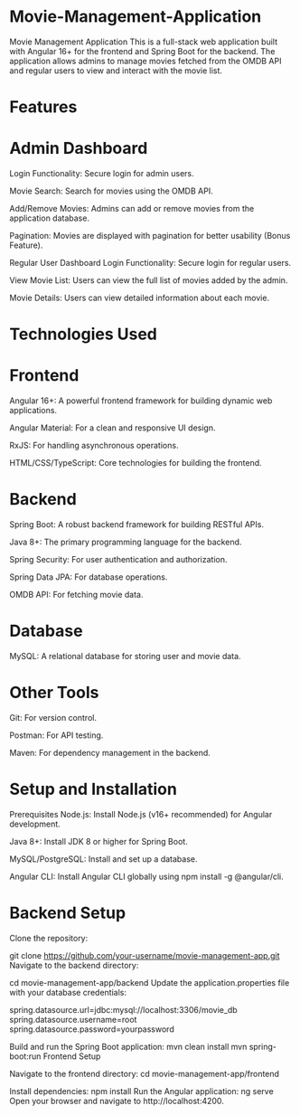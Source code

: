 # Movie-Management-Application
Movie Management Application This is a full-stack web application built with Angular 16+ for the frontend and Spring Boot for the backend. The application allows admins to manage movies fetched from the OMDB API and regular users to view and interact with the movie list.

# Features
# Admin Dashboard
Login Functionality: Secure login for admin users.

Movie Search: Search for movies using the OMDB API.

Add/Remove Movies: Admins can add or remove movies from the application database.

Pagination: Movies are displayed with pagination for better usability (Bonus Feature).

Regular User Dashboard
Login Functionality: Secure login for regular users.

View Movie List: Users can view the full list of movies added by the admin.

Movie Details: Users can view detailed information about each movie.

# Technologies Used
# Frontend

Angular 16+: A powerful frontend framework for building dynamic web applications.

Angular Material: For a clean and responsive UI design.

RxJS: For handling asynchronous operations.

HTML/CSS/TypeScript: Core technologies for building the frontend.

# Backend
Spring Boot: A robust backend framework for building RESTful APIs.

Java 8+: The primary programming language for the backend.

Spring Security: For user authentication and authorization.

Spring Data JPA: For database operations.

OMDB API: For fetching movie data.

# Database
MySQL: A relational database for storing user and movie data.

# Other Tools
Git: For version control.

Postman: For API testing.

Maven: For dependency management in the backend.

# Setup and Installation
Prerequisites
Node.js: Install Node.js (v16+ recommended) for Angular development.

Java 8+: Install JDK 8 or higher for Spring Boot.

MySQL/PostgreSQL: Install and set up a database.

Angular CLI: Install Angular CLI globally using npm install -g @angular/cli.

# Backend Setup
Clone the repository:

git clone https://github.com/your-username/movie-management-app.git
Navigate to the backend directory:

cd movie-management-app/backend
Update the application.properties file with your database credentials:

spring.datasource.url=jdbc:mysql://localhost:3306/movie_db
spring.datasource.username=root
spring.datasource.password=yourpassword

Build and run the Spring Boot application:
mvn clean install
mvn spring-boot:run
Frontend Setup

Navigate to the frontend directory:
cd movie-management-app/frontend

Install dependencies:
npm install
Run the Angular application:
ng serve
Open your browser and navigate to http://localhost:4200.
